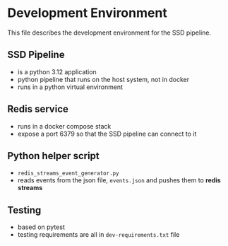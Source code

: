 # Development Environment

This file describes the development environment for the SSD pipeline.

## SSD Pipeline
- is a python 3.12 application
- python pipeline that runs on the host system, not in docker
- runs in a python virtual environment

## Redis service
- runs  in a docker compose stack
- expose a port 6379 so that the SSD pipeline can connect to it

## Python helper script
- `redis_streams_event_generator.py` 
- reads events from the json file, `events.json` and pushes them to **redis streams**


## Testing
- based on pytest
- testing requirements are all in `dev-requirements.txt` file